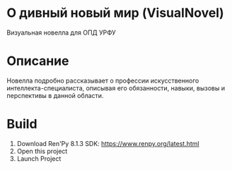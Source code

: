 # О дивный новый мир (VisualNovel)
Визуальная новелла для ОПД УРФУ

# Описание
Новелла подробно рассказывает о профессии искусственного интеллекта-специалиста, описывая его обязанности, навыки, вызовы и перспективы в данной области.

# Build
1. Download Ren'Py 8.1.3 SDK: https://www.renpy.org/latest.html
2. Open this project
3. Launch Project
